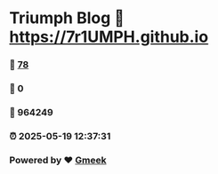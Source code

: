 # Triumph Blog :link: https://7r1UMPH.github.io 
### :page_facing_up: [78](https://7r1UMPH.github.io/tag.html) 
### :speech_balloon: 0 
### :hibiscus: 964249 
### :alarm_clock: 2025-05-19 12:37:31 
### Powered by :heart: [Gmeek](https://github.com/Meekdai/Gmeek)

